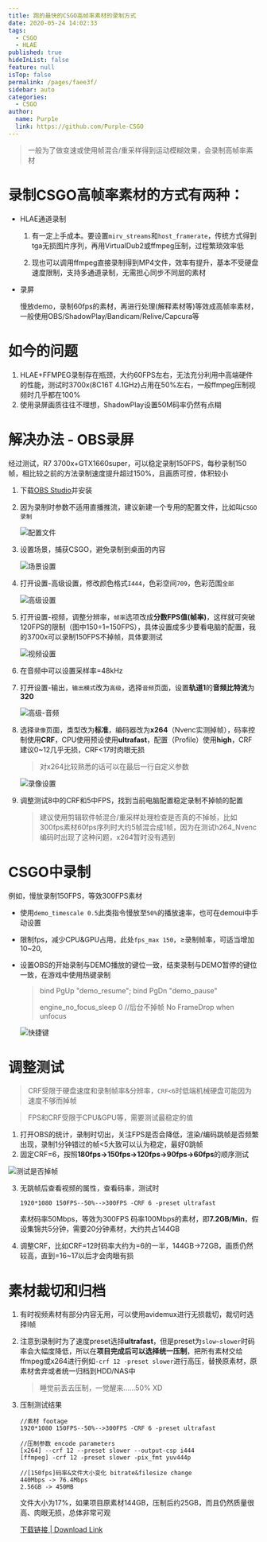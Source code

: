 ```yaml
---
title: 跑的最快的CSGO高帧率素材的录制方式
date: 2020-05-24 14:02:33
tags: 
  - CSGO
  - HLAE
published: true
hideInList: false
feature: null
isTop: false
permalink: /pages/faee3f/
sidebar: auto
categories: 
  - CSGO
author: 
  name: Purp1e
  link: https://github.com/Purple-CSGO
---
```

> 一般为了做变速或使用帧混合/重采样得到运动模糊效果，会录制高帧率素材

# 录制CSGO高帧率素材的方式有两种：

- HLAE通道录制

  1. 有一定上手成本。要设置`mirv_streams`和`host_framerate`，传统方式得到tga无损图片序列，再用VirtualDub2或ffmpeg压制，过程繁琐效率低

  2. 现也可以调用ffmpeg直接录制得到MP4文件，效率有提升，基本不受硬盘速度限制，支持多通道录制，无需担心同步不同层的素材

- 录屏

  慢放demo，录制60fps的素材，再进行处理(解释素材等)等效成高帧率素材，一般使用OBS/ShadowPlay/Bandicam/Relive/Capcura等

# 如今的问题

1. HLAE+FFMPEG录制存在瓶颈，大约60FPS左右，无法充分利用中高端硬件的性能，测试时3700x(8C16T 4.1GHz)占用在50%左右，一般ffmpeg压制视频时几乎都在100%
2. 使用录屏画质往往不理想，ShadowPlay设置50M码率仍然有点糊

# 解决办法 - OBS录屏

经过测试，R7 3700x+GTX1660super，可以稳定录制150FPS，每秒录制150帧，相比较之前的方法录制速度提升超过150%，且画质可控，体积较小

1. 下载[OBS Studio](https://obsproject.com/)并安装

2. 因为录制时参数不适用直播推流，建议新建一个专用的配置文件，比如叫`CSGO录制`

   ![配置文件](https://gitee.com/Purple-CSGO/Purp1e-Image-Hosting/raw/master/20200524123150.png)

3. 设置场景，捕获CSGO，避免录制到桌面的内容

   ![场景设置](https://gitee.com/Purple-CSGO/Purp1e-Image-Hosting/raw/master/20200524123826.png)

4. 打开设置-高级设置，修改颜色格式`I444`，色彩空间`709`，色彩范围`全部`

   ![高级设置](https://gitee.com/Purple-CSGO/Purp1e-Image-Hosting/raw/master/20200524124035.png)

5. 打开设置-视频，调整分辨率，`帧率`选项改成**分数FPS值(帧率)**，这样就可突破120FPS的限制（图中150÷1=150FPS），具体设置成多少要看电脑的配置，我的3700x可以录制150FPS不掉帧，具体要测试

   ![视频设置](https://gitee.com/Purple-CSGO/Purp1e-Image-Hosting/raw/master/20200524124441.png)

6. 在音频中可以设置采样率=48kHz

7. 打开设置-输出，`输出模式`改为`高级`，选择`音频`页面，设置**轨道1**的**音频比特流**为**320**

   ![高级-音频](https://gitee.com/Purple-CSGO/Purp1e-Image-Hosting/raw/master/20200524124837.png)

8. 选择`录像`页面，类型改为**标准**，编码器改为**x264**（Nvenc实测掉帧），码率控制使用**CRF**，CPU使用预设使用**ultrafast**，配置（Profile）使用**high**，CRF建议0~12几乎无损，CRF<17时肉眼无损

   > 对x264比较熟悉的话可以在最后一行自定义参数

   ![录像设置](https://gitee.com/Purple-CSGO/Purp1e-Image-Hosting/raw/master/20200524131902.png)

9. 调整测试8中的CRF和5中FPS，找到当前电脑配置稳定录制不掉帧的配置

   > 建议使用剪辑软件帧混合/重采样处理检查是否真的不掉帧，比如300fps素材60fps序列时大约5帧混合成1帧，因为在测试h264_Nvenc编码时出现了这种问题，x264暂时没有遇到

# CSGO中录制

例如，慢放录制150FPS，等效300FPS素材

- 使用`demo_timescale 0.5`此类指令慢放至`50%`的播放速率，也可在demoui中手动设置

- 限制fps，减少CPU&GPU占用，此处`fps_max 150`，≥录制帧率，可适当增加10~20,

- 设置OBS的开始录制与DEMO播放的键位一致，结束录制与DEMO暂停的键位一致，在游戏中使用热键录制

  > bind PgUp "demo_resume"; bind PgDn "demo_pause"
  >
  > engine_no_focus_sleep 0	//后台不掉帧 No FrameDrop when unfocus

  ![快捷键](https://gitee.com/Purple-CSGO/Purp1e-Image-Hosting/raw/master/20200524125951.png)

# 调整测试

> CRF受限于硬盘速度和录制帧率&分辨率，`CRF<6`时低端机械硬盘可能因为速度不够而掉帧

> FPS和CRF受限于CPU&GPU等，需要测试最稳定的值

1. 打开OBS的统计，录制时切出，关注FPS是否会降低，渲染/编码跳帧是否频繁出现，录制1分钟错过的帧<5大致可以认为稳定，最好0跳帧
2. 固定CRF=6，按照**180fps->150fps->120fps->90fps->60fps**的顺序测试

![测试是否掉帧](https://gitee.com/Purple-CSGO/Purp1e-Image-Hosting/raw/master/20200524130837.png)

3. 无跳帧后查看视频的属性，查看码率，测试时

   ```
   1920*1080 150FPS--50%-->300FPS -CRF 6 -preset ultrafast
   ```

   素材码率50Mbps，等效为300FPS 码率100Mbps的素材，即**7.2GB/Min**，假设集锦共5分钟，需要20分钟素材，大约共占144GB

4. 调整CRF，比如CRF=12时码率大约为=6的一半，144GB->72GB，画质仍然较高，直到=16~17以后才会肉眼有损

# 素材裁切和归档

1. 有时视频素材有部分内容无用，可以使用avidemux进行无损裁切，裁切时选择I帧

2. 注意到录制时为了速度preset选择**ultrafast**，但是preset为`slow~slower`时码率会大幅度降低，所以在**项目完成后可以选择统一压制**，把所有素材交给ffmpeg或x264进行例如`-crf 12 -preset slower`进行高压，替换原素材，原素材舍弃或者统一归档到HDD/NAS中

   > 睡觉前丢去压制，一觉醒来......50% XD

3. 压制测试结果

   ```
   //素材 footage
   1920*1080 150FPS--50%-->300FPS -CRF 6 -preset ultrafast
   
   //压制参数 encode parameters
   [x264] --crf 12 --preset slower --output-csp i444
   [ffmpeg] -crf 12 -preset slower -pix_fmt yuv444p
   
   //[150fps]码率&文件大小变化 bitrate&filesize change
   440Mbps -> 76.4Mbps
   2.56GB -> 450MB
   ```

   文件大小为17%，如果项目原素材144GB，压制后约25GB，而且仍然质量很高、肉眼无损，总体非常可观

   [下载链接 | Download Link](https://c-t.work/s/42a0d42326fb4f)

